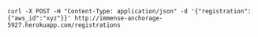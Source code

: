 ```curl -X POST -H "Content-Type: application/json" -d '{"registration": {"aws_id":"xyz"}}' http://immense-anchorage-5927.herokuapp.com/registrations```

